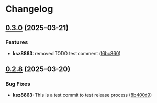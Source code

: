 # Changelog

## [0.3.0](https://github.com/kostaond/esp-eth-drivers/compare/ksz8863@v0.2.8...ksz8863@v0.3.0) (2025-03-21)


### Features

* **ksz8863:** removed TODO test comment ([f6bc860](https://github.com/kostaond/esp-eth-drivers/commit/f6bc8605b299e98df51a38cce03e6be65a387727))

## [0.2.8](https://github.com/kostaond/esp-eth-drivers/compare/ksz8863@v0.2.7...ksz8863@v0.2.8) (2025-03-20)


### Bug Fixes

* **ksz8863:** This is a test commit to test release process ([8b400d9](https://github.com/kostaond/esp-eth-drivers/commit/8b400d952b8af6789b57e39d0976016ca344cd71))
